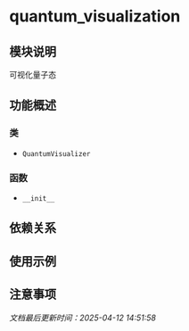 # quantum_visualization

## 模块说明
可视化量子态

## 功能概述

### 类

- `QuantumVisualizer`

### 函数

- `__init__`

## 依赖关系

## 使用示例

## 注意事项

*文档最后更新时间：2025-04-12 14:51:58*